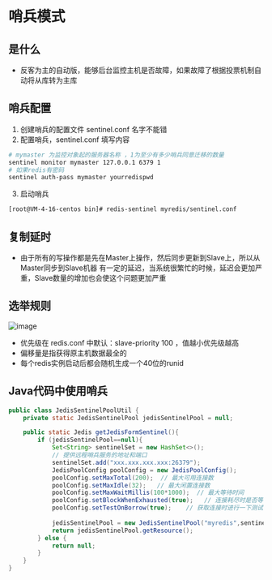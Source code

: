 # 哨兵模式
## 是什么
- 反客为主的自动版，能够后台监控主机是否故障，如果故障了根据投票机制自动将从库转为主库

## 哨兵配置
1. 创建哨兵的配置文件 sentinel.conf 名字不能错
2. 配置哨兵，sentinel.conf 填写内容
```bash
# mymaster 为监控对象起的服务器名称 ，1为至少有多少哨兵同意迁移的数量
sentinel monitor mymaster 127.0.0.1 6379 1
# 如果redis有密码
sentinel auth-pass mymaster yourredispwd
```
3. 启动哨兵
```bash
[root@VM-4-16-centos bin]# redis-sentinel myredis/sentinel.conf
```

## 复制延时
- 由于所有的写操作都是先在Master上操作，然后同步更新到Slave上，所以从Master同步到Slave机器
  有一定的延迟，当系统很繁忙的时候，延迟会更加严重，Slave数量的增加也会使这个问题更加严重

## 选举规则

![image](https://user-images.githubusercontent.com/92672384/180120182-a174630b-20c7-43f4-8bc3-a397e8fddc28.png)

- 优先级在 redis.conf 中默认：slave-priority 100 ，值越小优先级越高
- 偏移量是指获得原主机数据最全的
- 每个redis实例启动后都会随机生成一个40位的runid


## Java代码中使用哨兵
```java
public class JedisSentinelPoolUtil {
    private static JedisSentinelPool jedisSentinelPool = null;

    public static Jedis getJedisFormSentinel(){
        if (jedisSentinelPool==null){
            Set<String> sentinelSet = new HashSet<>();
            // 提供远程哨兵服务的地址和端口
            sentinelSet.add("xxx.xxx.xxx.xxx:26379");
            JedisPoolConfig poolConfig = new JedisPoolConfig();
            poolConfig.setMaxTotal(200);  // 最大可用连接数
            poolConfig.setMaxIdle(32);   // 最大闲置连接数
            poolConfig.setMaxWaitMillis(100*1000);  // 最大等待时间
            poolConfig.setBlockWhenExhausted(true);   // 连接耗尽时是否等待
            poolConfig.setTestOnBorrow(true);    // 获取连接时进行一下测试 ping
            
            jedisSentinelPool = new JedisSentinelPool("myredis",sentinelSet,poolConfig);
            return jedisSentinelPool.getResource();
        } else {
            return null;
        }
    }
}
```
